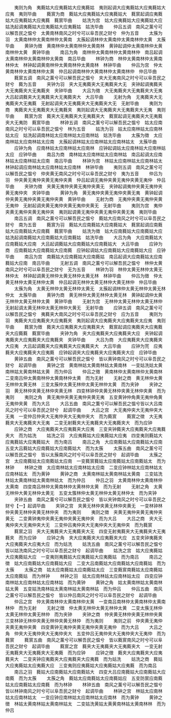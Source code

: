 <!-- { "loadSidebar": true } -->
　　夷则为角　夷蕤姑大应夷蕤姑大应夷蕤姑　夷则起调大应夷蕤姑大应夷蕤姑大应夷　夷则毕曲
　　蕤賔为商　蕤姑大应夷蕤姑大应夷蕤姑大　蕤賔起调应夷蕤姑大应夷蕤姑大应夷蕤　蕤賔毕曲
　　姑洗为宫　姑大应夷蕤姑大应夷蕤姑大应　姑洗起调夷蕤姑大应夷蕤姑大应夷蕤姑　姑洗毕曲
　　仲吕五调　南风之薰兮可以解吾民之愠兮　太黄南林南风之时兮可以阜吾民之财兮　仲为五音
　　太蔟为羽　太黄南林仲太黄南林仲太黄南　太蔟起调林仲太黄南仲太黄南林仲太黄　太蔟毕曲
　　黄钟为徴　黄南林仲太黄南林仲太黄南林　黄钟起调仲太黄南林仲太黄南林仲太黄　黄钟毕曲
　　南吕为角　南林仲太黄南林仲太黄南林仲　南吕起调太黄南林仲太黄南林仲太黄南　南吕毕曲
　　林钟为商　林仲太黄南林仲太黄南林仲太　林钟起调黄南林仲太黄南林仲太黄南林　林钟毕曲
　　仲吕为宫　仲太黄南林仲太黄南林仲太黄　仲吕起调南林仲大黄南林仲太黄南林仲　仲吕毕曲
　　蕤賔五调　南风之薰兮可以解吾民之愠兮　夹大无夷南风之时兮可以阜吾民之财兮　蕤为五音
　　夹钟为羽　夹大无夷蕤夹大无夷蕤夹大无　夹钟起调夷蕤夹大无夷蕤夹大无夷蕤夹　夹钟毕曲
　　大吕为徴　大无夷蕤夹大无夷蕤夹大无夷　大吕起调蕤夹大无夷蕤夹大无夷蕤夹大　大吕毕曲
　　无射为角　无夷蕤夹大无夷蕤夹大无夷蕤　无射起调夹大无夷蕤夹大无夷蕤夹大无　无射毕曲
　　夷则为商　夷蕤夹大无夷蕤夹大无夷蕤夹　夷则起调大无夷蕤夹大无夷蕤夹大无夷　夷则毕曲
　　蕤賔为宫　蕤夹大无夷蕤夹大无夷蕤夹大　蕤賔起调无夷蕤夹大无夷蕤夹大无夷防　蕤賔毕曲
　　林钟五调　南风之薰兮可以解吾民之愠兮　姑太应南南风之时兮可以阜吾民之愠兮　林为五音
　　姑洗为羽　姑太应南林姑太应南林姑太应　姑洗起调南林姑太应南林姑太应南林姑　姑洗毕曲
　　太蔟为徴　太应南林姑太应南林姑太应南　太蔟起调林姑太应南林姑太应南林姑太　太蔟毕曲
　　应钟为角　应南林姑太应南林姑太应南林　应钟起调姑太应南林姑大应南林姑太应　应钟毕曲
　　南吕为商　南林姑太应南林姑太应南林姑　南吕起调太应南林姑太应南林姑太应南　南吕毕曲
　　林钟为宫　林姑太应南林姑太应南林姑太　林钟起调应南林姑太应南林姑太应南林　林钟毕曲
　　夷则五调　南风之薰兮可以解吾民之愠兮　仲夹黄无南风之时兮可以阜吾民之财兮　夷为五音
　　仲吕为羽　仲夹黄无夷仲夹黄无夷仲夹黄　仲吕起调无夷仲夹黄无夷仲夹黄无夷仲　仲吕毕曲
　　夹钟为徴　夹黄无夷仲夹黄无夷仲夹黄无　夹钟起调夷仲夹黄无夷仲夹黄无夷仲夹　夹钟毕曲
　　黄钟为角　黄无夷仲夹黄无夷仲夹黄无夷　黄钟起调仲夹黄无夷仲夹黄无夷仲夹黄　黄钟毕曲
　　无射为商　无夷仲夹黄无夷仲夹黄无夷仲　无射起调夹黄无夷仲夹黄无夷仲夹黄无　无射毕曲
　　夷则为宫　夷仲夹黄无夷仲夹黄无夷仲夹　夷则起调黄无夷仲夹黄无夷仲夹黄无夷　夷则毕曲
　　南吕五调　南风之薰兮可以解吾民之愠兮　蕤姑大应南风之时兮可以阜吾民之财兮　南为五音
　　蕤賔为羽　蕤姑大应南蕤姑大应南蕤姑大　蕤賔起调应南蕤姑大应南蕤姑大应南蕤　蕤賔毕曲
　　姑洗为徴　姑大应南蕤姑大应南蕤姑大应　姑洗起调南蕤姑大应南蕤姑大应南蕤姑　姑洗毕曲
　　大吕为角　大应南蕤姑大应南蕤姑大应南　大吕起调蕤姑大应南蕤姑大应南蕤姑大　大吕毕曲
　　应钟为商　应南蕤姑大应南蕤姑大应南蕤　应钟起调姑大应南蕤姑大应南蕤姑大应　应钟毕曲
　　南吕为宫　南蕤姑大应南蕤姑大应南蕤姑　南吕起调大应南蕤姑太应南蕤姑大应南　南吕毕曲
　　无射五调　南风之薰兮可以解吾民之愠兮　林仲太黄南风之时兮可以阜吾民之财兮　无为五音
　　林钟为羽　林仲太黄无林仲太黄无林仲太　林钟起调黄无林仲太黄无林仲太黄无林　林钟毕曲
　　仲吕为徴　仲太黄无林仲太黄无林仲太黄　仲吕起调无林仲太黄无林仲大黄无林仲　仲吕毕曲
　　太蔟为角　太黄无林仲太黄无林仲太黄无　太蔟起调林仲太黄无林仲太黄无林仲太　太蔟毕曲
　　黄钟为商　黄无林仲太黄无林仲太黄无林　黄钟起调仲太黄无林仲太黄无林仲太黄　黄钟毕曲
　　无射为宫　无林仲太黄无林仲太黄无林仲　无射起调太黄无林仲太黄无林仲大黄无　无射毕曲
　　应钟五调　南风之薰兮可以解吾民之愠兮　夷蕤夹大南风之时兮可以阜吾民之财兮　应为五音
　　夷则为羽　夷蕤夹大应夷蕤夹大应夷蕤夹　夷则起调大应夷蕤夹大应夷蕤夹太应夷　夷则毕曲
　　蕤賔为徴　蕤夹大应夷蕤夹大应夷蕤夹大　蕤賔起调应夷蕤夹大应夷蕤夹大应蕤蕤　蕤賔毕曲
　　夹钟为角　夹大应夷蕤夹大应夷蕤夹大应　夹钟起调夷蕤夹大应夷蕤夹大应夷蕤夹　夹钟毕曲
　　大吕为商　大应夷蕤夹大应夷蕤夹大应夷　大吕起调蕤夹大应夷蕤夹大应夷蕤夹大　大吕毕曲
　　应钟为宺　应夷蕤夹大应夷蕤夹大应夷蕤　应钟起调夹大应夷蕤夹大应夷蕤夹大应　应钟毕曲
　　黄钟五曲　南风之薰兮可以解吾民之愠兮　皆以黄钟南风之时兮可以阜吾民之财兮　起调毕曲
　　黄钟之宫　黄南林姑太黄南林姑太黄南林　一变姑洗姑太黄南林姑太黄南林姑太黄　而为仲吕
　　仲吕之徴　黄南林仲太黄南林仲太黄南林　二变南吕仲太黄南林仲太黄南林仲太黄　而为无射
　　无射之商　黄无林仲太黄无林仲太黄无林　三变太蔟仲太黄无林仲太黄无林仲太黄　而为夹钟
　　夹钟之羽　黄无林仲夹黄无林仲夹黄无林　四变林钟仲夹黄无林仲夹黄无林仲夹黄　而为夷则
　　夷则之角　黄无夷仲夹黄无夷仲夹黄无夷　五变黄钟仲角黄无夷仲角黄无夷仲夹黄　而为大吕
　　大吕五曲　南风之薫兮可以解吾民之愠兮皆以大吕南风之时兮可以阜吾民之财兮　起调毕曲
　　大吕之宫　大无夷仲夹大无夷仲夹大无夷　一变仲吕仲夹大无夷仲夹大无夷仲夹大　而为蕤賔
　　蕤賔之徴　大无夷蕤夹大无夷蕤夹大无夷　二变无射蕤夹大无夷蕤夹大无夷蕤夹大　而为应钟
　　应钟之商　大应夷蕤夹大应夷蕤夹大应夷　三变夹钟蕤夹大应夷蕤夹大应夷蕤夹大　而为姑洗
　　姑洗之羽　大应夷蕤姑大应夷蕤姑大应夷　四变夷则蕤姑大应夷蕤姑大应夷蕤姑大　而为南吕
　　南吕之角　大应南蕤姑大应南蕤姑大应南　五变大吕蕤姑大应南蕤姑大应南蕤姑大　而为太蔟
　　太蔟五曲　南风之薰兮可以解吾民之愠兮　皆以太蔟南风之时兮可以阜吾民之财兮　起调毕曲
　　太蔟之宫　太应南蕤姑太应南蕤姑太应南　一变蕤賔蕤姑太应南蕤姑太应南蕤姑太　而为林钟
　　林钟之徴　太应南林姑太应南林姑太应南　二变应钟林姑太应南林姑太应南林姑太　而为黄钟
　　黄钟之商　太黄南林姑太黄南林姑太黄南　三变姑洗林姑太黄南林姑太黄南林姑太　而为仲吕
　　仲吕之羽　太黄南林仲太黄南林仲太黄南　四变南吕林仲太黄南林仲太黄林仲太黄　而为无射
　　无射之角　太黄无林仲大黄无林仲太黄无　五变太簇林仲太黄无林仲太黄无林仲太　而为夹钟
　　夹钟五曲　南风之薰兮可以解吾民之愠兮　皆以夹钟南风之时兮可以阜吾民之财兮【一】起调毕曲
　　夹钟之宫　夹黄无林仲夹黄无林仲夹黄无　一变林钟林仲夹黄无林仲夹黄无林仲夹　而为夷则
　　夷则之徴　夹黄无夷仲夹黄无夷仲夹黄无　二变黄钟夷仲夹黄无夷仲夹黄无夷仲夹　而为大吕
　　大吕之商　夹大无夷仲夹大无夷仲夹大无　三变仲吕夷仲夹大无夷仲夹大无夷仲夹　而为蕤賔
　　蕤賔之羽　夹大无夷蕤夹大无夷蕤夹大无　四变无射夷蕤夹大无夷蕤夹大无夷蕤夹　而为应钟
　　应钟之角　夹大应夷蕤夹大应夷蕤夹大应　五变夹钟夷蕤夹大应夷蕤夹大应夷大应　而为姑洗
　　姑洗五曲　南风之薰兮可以解吾民之愠兮　皆以姑洗南风之时兮可以阜吾民之财兮　起调毕曲
　　姑洗之宫　姑大应夷蕤姑大应夷蕤姑大应　一变夷则夷蕤姑大应夷蕤姑大应夷蕤姑　而为南吕
　　南吕之徴　姑大应南蕤姑大应南蕤姑大应　二变大吕南蕤姑大应南蕤姑大应南蕤姑　而为太蔟
　　太蔟之商　姑太应南蕤姑太应南蕤姑太应　三变蕤賔南蕤姑太应南蕤姑太应南蕤姑　而为林钟
　　林钟之羽　姑太应南林姑太应南林姑太应　四变应钟南林姑太应南林姑太应南林姑　而为黄钟
　　黄钟之角　姑太黄南林姑太黄南林姑太黄　五变姑洗南林姑太黄南林姑太黄南林姑　而为仲吕
　　仲吕五曲　南风之薰兮可以解吾民之愠兮　皆以仲吕南风之时兮可以阜吾民之财兮　起调毕曲
　　仲吕之宫　仲太黄南林仲太黄南林仲太黄　一变南吕南林仲太黄南林仲太黄南林仲　而为无射
　　无射之徴　仲太黄无林仲太黄无林仲太黄　二变太蔟无林仲太黄无林仲太黄无林仲　而为夹钟
　　夹钟之商　仲夹黄无林仲夹黄无林仲夹黄　三变林钟无林仲夹黄无林仲夹黄无林仲　而为夷则
　　夷则之前　仲夹黄无夷仲夹黄无夷仲夹黄　四变黄钟无夷仲夹黄无夷仲夹黄无夷仲　而为大吕
　　大吕之角　仲夹大无夷仲夹大无夷仲夹大　五变仲吕无夷仲夹大无夷仲夹大无夷仲　而为蕤賔
　　蕤賔五曲　南风之薰兮可以解吾民之愠兮　皆以蕤賔南风之时兮可以阜吾民之财兮　起调毕曲
　　蕤賔之宫　蕤夹大无夷蕤夹大无夷蕤夹大　一变无射无夷蕤夹大无夷蕤夹大无夷蕤　而为应钟
　　应钟之徴　蕤夹大应夷蕤夹大应夷蕤夹大　二变夹钟应夷蕤夹大应夷蕤夹大应夷蕤　而为姑洗
　　姑洗之商　蕤姑大应夷蕤姑太应夷蕤大应　三变夷则应夷蕤姑大应夷蕤姑大应夷蕤　而为南吕
　　南吕之羽　蕤姑大应南蕤姑大应南蕤姑大　四变大吕应南蕤姑大应南蕤姑大应南蕤　而为太蔟
　　太蔟之角　蕤姑太应南蕤姑太应南蕤姑应　五变防賔应南蕤姑太应南蕤姑太应南蕤　而为林钟
　　林钟五曲　南风之薰兮可以解吾民之愠兮　皆以林钟南风之时兮可以阜吾民之财兮　起调毕曲
　　林钟之宫　林姑太应南林姑太应南林姑太　一变应钟应南林姑太应南林姑太应南林　而为黄钟
　　黄钟之徴　林姑太黄南林姑太黄南林姑太　二变姑洗黄姑太黄黄南林姑太黄南林林　而为仲吕
